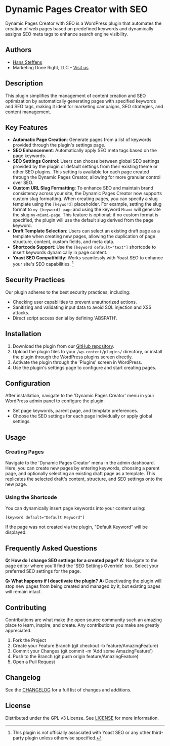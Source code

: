 # Dynamic Pages Creator with SEO

Dynamic Pages Creator with SEO is a WordPress plugin that automates the creation of web pages based on predefined keywords and dynamically assigns SEO meta tags to enhance search engine visibility.

## Authors

- [Hans Steffens](https://hanscode.io/)
- Marketing Done Right, LLC - [Visit us](https://marketingdr.co)

## Description

This plugin simplifies the management of content creation and SEO optimization by automatically generating pages with specified keywords and SEO tags, making it ideal for marketing campaigns, SEO strategies, and content management.

## Key Features

- **Automatic Page Creation**: Generate pages from a list of keywords provided through the plugin's settings page.
- **SEO Enhancement**: Automatically apply SEO meta tags based on the page keywords.
- **SEO Settings Control**: Users can choose between global SEO settings provided by the plugin or default settings from their existing theme or other SEO plugins. This setting is available for each page created through the Dynamic Pages Creator, allowing for more granular control over SEO.
- **Custom URL Slug Formatting**: To enhance SEO and maintain brand consistency across your site, the Dynamic Pages Creator now supports custom slug formatting. When creating pages, you can specify a slug template using the `[keyword]` placeholder. For example, setting the slug format to `my-[keyword]-page` and using the keyword `Miami` will generate the slug `my-miami-page`. This feature is optional; if no custom format is specified, the plugin will use the default slug derived from the page keyword.
- **Draft Template Selection**: Users can select an existing draft page as a template when creating new pages, allowing the duplication of page structure, content, custom fields, and meta data.
- **Shortcode Support**: Use the `[keyword default="text"]` shortcode to insert keywords dynamically in page content.
- **Yoast SEO Compatibility**: Works seamlessly with Yoast SEO to enhance your site's SEO capabilities. [^1]

## Security Practices

Our plugin adheres to the best security practices, including:
- Checking user capabilities to prevent unauthorized actions.
- Sanitizing and validating input data to avoid SQL injection and XSS attacks.
- Direct script access denial by defining 'ABSPATH'.

## Installation

1. Download the plugin from our [GitHub repository](https://github.com/hanscode/dynamic-pages-creator).
2. Upload the plugin files to your `/wp-content/plugins/` directory, or install the plugin through the WordPress plugins screen directly.
3. Activate the plugin through the 'Plugins' screen in WordPress.
4. Use the plugin's settings page to configure and start creating pages.

## Configuration
After installation, navigate to the 'Dynamic Pages Creator' menu in your WordPress admin panel to configure the plugin:
- Set page keywords, parent page, and template preferences.
- Choose the SEO settings for each page individually or apply global settings.

## Usage

### Creating Pages
Navigate to the 'Dynamic Pages Creator' menu in the admin dashboard. Here, you can create new pages by entering keywords, choosing a parent page, and optionally selecting an existing draft page as a template. This replicates the selected draft's content, structure, and SEO settings onto the new page.

### Using the Shortcode
You can dynamically insert page keywords into your content using:
```plaintext
[keyword default="Default Keyword"]
```

If the page was not created via the plugin, "Default Keyword" will be displayed.

## Frequently Asked Questions
**Q: How do I change SEO settings for a created page?**
**A:** Navigate to the page editor where you'll find the 'SEO Settings Override' box. Select your preferred SEO settings for the page.

**Q: What happens if I deactivate the plugin?**
**A:** Deactivating the plugin will stop new pages from being created and managed by it, but existing pages will remain intact.

## Contributing

Contributions are what make the open source community such an amazing place to learn, inspire, and create. Any contributions you make are greatly appreciated.

1. Fork the Project
2. Create your Feature Branch (git checkout -b feature/AmazingFeature)
3. Commit your Changes (git commit -m 'Add some AmazingFeature')
4. Push to the Branch (git push origin feature/AmazingFeature)
5. Open a Pull Request

## Changelog
See the [CHANGELOG](CHANGELOG.md) for a full list of changes and additions.

## License

Distributed under the GPL v3 License. See [LICENSE](LICENSE) for more information.

[^1]: This plugin is not officially associated with Yoast SEO or any other third-party plugin unless otherwise specified.
